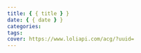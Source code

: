 ```yaml
---
title: { { title } }
date: { { date } }
categories:
tags:
cover: https://www.loliapi.com/acg/?uuid=
---
```

